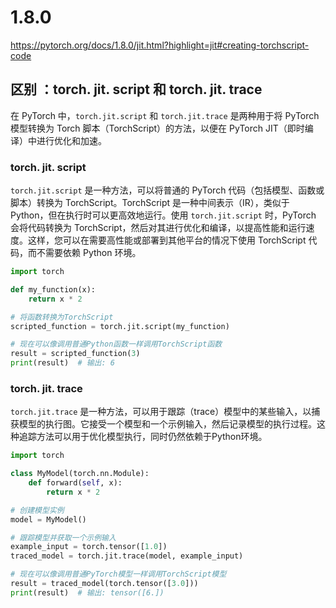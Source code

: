 
# 1.8.0
https://pytorch.org/docs/1.8.0/jit.html?highlight=jit#creating-torchscript-code

## 区别 ：torch. jit. script 和 torch. jit. trace

在 PyTorch 中，`torch.jit.script` 和 `torch.jit.trace` 是两种用于将 PyTorch 模型转换为 Torch 脚本（TorchScript）的方法，以便在 PyTorch JIT（即时编译）中进行优化和加速。

###  torch. jit. script
`torch.jit.script` 是一种方法，可以将普通的 PyTorch 代码（包括模型、函数或脚本）转换为 TorchScript。TorchScript 是一种中间表示（IR），类似于 Python，但在执行时可以更高效地运行。使用 `torch.jit.script` 时，PyTorch 会将代码转换为 TorchScript，然后对其进行优化和编译，以提高性能和运行速度。这样，您可以在需要高性能或部署到其他平台的情况下使用 TorchScript 代码，而不需要依赖 Python 环境。
```python
import torch

def my_function(x):
    return x * 2

# 将函数转换为TorchScript
scripted_function = torch.jit.script(my_function)

# 现在可以像调用普通Python函数一样调用TorchScript函数
result = scripted_function(3)
print(result)  # 输出: 6

```

### torch. jit. trace
`torch.jit.trace` 是一种方法，可以用于跟踪（trace）模型中的某些输入，以捕获模型的执行图。它接受一个模型和一个示例输入，然后记录模型的执行过程。这种追踪方法可以用于优化模型执行，同时仍然依赖于Python环境。

```python
import torch

class MyModel(torch.nn.Module):
    def forward(self, x):
        return x * 2

# 创建模型实例
model = MyModel()

# 跟踪模型并获取一个示例输入
example_input = torch.tensor([1.0])
traced_model = torch.jit.trace(model, example_input)

# 现在可以像调用普通PyTorch模型一样调用TorchScript模型
result = traced_model(torch.tensor([3.0]))
print(result)  # 输出: tensor([6.])

```
